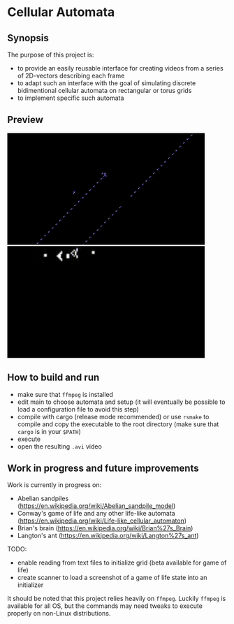 # Cellular Automata

## Synopsis

The purpose of this project is:
- to provide an easily reusable interface for creating videos from a series of 2D-vectors describing each frame
- to adapt such an interface with the goal of simulating discrete bidimentional cellular automata on rectangular or torus grids
- to implement specific such automata

## Preview

<img src="img/brain_capture.gif">
<img src="img/glider_gun.gif">

## How to build and run

- make sure that `ffmpeg` is installed
- edit main to choose automata and setup (it will eventually be possible to load a configuration file to avoid this step)
- compile with cargo (release mode recommended) or use `rsmake` to compile and copy the executable to the root directory (make sure that `cargo` is in your `$PATH`)
- execute
- open the resulting `.avi` video


## Work in progress and future improvements

Work is currently in progress on:
- Abelian sandpiles (https://en.wikipedia.org/wiki/Abelian_sandpile_model)
- Conway's game of life and any other life-like automata (https://en.wikipedia.org/wiki/Life-like_cellular_automaton)
- Brian's brain (https://en.wikipedia.org/wiki/Brian%27s_Brain)
- Langton's ant (https://en.wikipedia.org/wiki/Langton%27s_ant)


TODO:
- enable reading from text files to initialize grid (beta available for game of life)
- create scanner to load a screenshot of a game of life state into an initializer


It should be noted that this project relies heavily on `ffmpeg`. Luckily `ffmpeg` is available for all OS, but the commands may need tweaks to execute properly on non-Linux distributions.
